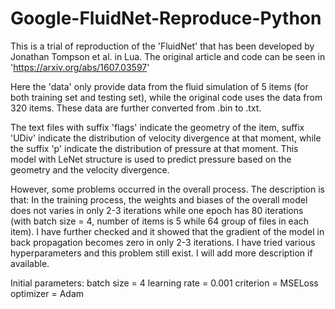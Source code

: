 # Google-FluidNet-Reproduce-Python
This is a trial of reproduction of the 'FluidNet' that has been developed by Jonathan Tompson et al. in Lua. The original article and code can be seen in 'https://arxiv.org/abs/1607.03597'

Here the 'data' only provide data from the fluid simulation of 5 items (for both training set and testing set), while the original code uses the data from 320 items. These data are further converted from .bin to .txt. 

The text files with suffix 'flags' indicate the geometry of the item, suffix 'UDiv' indicate the distribution of velocity divergence at that moment, while the suffix 'p' indicate the distribution of pressure at that moment. This model with LeNet structure is used to predict pressure based on the geometry and the velocity divergence.

However, some problems occurred in the overall process. The description is that: In the training process, the weights and biases of the overall model does not varies in only 2-3 iterations while one epoch has 80 iterations (with batch size = 4, number of items is 5 while 64 group of files in each item). I have further checked and it showed that the gradient of the model in back propagation becomes zero in only 2-3 iterations. I have tried various hyperparameters and this problem still exist. I will add more description if available.

Initial parameters:
batch size = 4
learning rate = 0.001
criterion = MSELoss
optimizer = Adam
